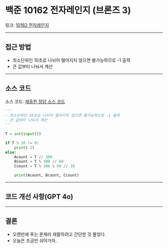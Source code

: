 # 백준 10162 전자레인지 (브론즈 3)

링크: [10162 전자레인지](https://www.acmicpc.net/problem/10162)

---

## 접근 방법

- 최소단위인 10초로 나뉘어 떨어지지 않으면 불가능하므로 -1 출력
- 큰 값부터 나눠서 계산

---

## 소스 코드

소스 코드: [제출한 정답 소스 코드](https://www.acmicpc.net/source/93639325)

```python
'''
- 최소단위인 10초로 나뉘어 떨어지지 않으면 불가능하므로 -1 출력
- 큰 값부터 나눠서 계산
'''

T = int(input())

if T % 10 != 0:
    print(-1)
else:
    Acount = T // 300
    Bcount = T % 300 // 60
    Ccount = T % 300 % 60 // 10

    print(Acount, Bcount, Ccount)
```

---

## 코드 개선 사항(GPT 4o)

---

## 결론

- 오랜만에 푸는 문제라 재활하려고 간단한 것 풀었다.
- 오늘은 조금만 쉬어가자.
